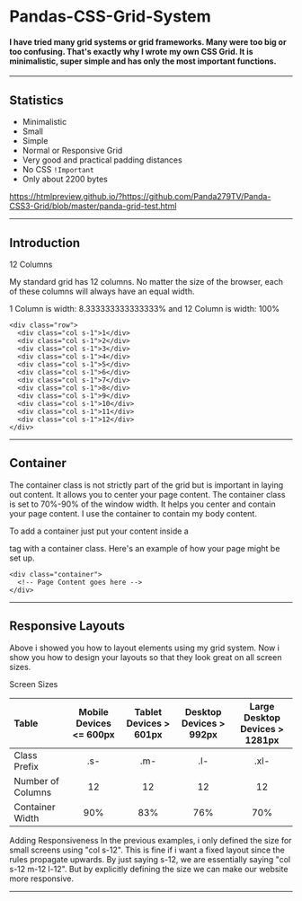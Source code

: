# Pandas-CSS-Grid-System
#### I have tried many grid systems or grid frameworks. Many were too big or too confusing. That's exactly why I wrote my own CSS Grid. It is minimalistic, super simple and has only the most important functions. 

---

## Statistics
- Minimalistic
- Small
- Simple
- Normal or Responsive Grid
- Very good and practical padding distances
- No CSS `!Important`
- Only about 2200 bytes

https://htmlpreview.github.io/?https://github.com/Panda279TV/Panda-CSS3-Grid/blob/master/panda-grid-test.html

---

## Introduction
12 Columns

My standard grid has 12 columns. No matter the size of the browser, each of these columns will always have an equal width.

1 Column is width: 8.333333333333333% and 12 Column is width: 100%

    <div class="row">
      <div class="col s-1">1</div>
      <div class="col s-1">2</div>
      <div class="col s-1">3</div>
      <div class="col s-1">4</div>
      <div class="col s-1">5</div>
      <div class="col s-1">6</div>
      <div class="col s-1">7</div>
      <div class="col s-1">8</div>
      <div class="col s-1">9</div>
      <div class="col s-1">10</div>
      <div class="col s-1">11</div>
      <div class="col s-1">12</div>
    </div> 

---

## Container
The container class is not strictly part of the grid but is important in laying out content. It allows you to center your page content. The container class is set to 70%-90% of the window width. It helps you center and contain your page content. I use the container to contain my body content.

To add a container just put your content inside a <div> tag with a container class. Here's an example of how your page might be set up.
  
    <div class="container">
      <!-- Page Content goes here -->
    </div> 

---

## Responsive Layouts
Above i showed you how to layout elements using my grid system. Now i show you how to design your layouts so that they look great on all screen sizes.


Screen Sizes

| Table | Mobile Devices <= 600px | Tablet Devices > 601px | Desktop Devices > 992px | Large Desktop Devices > 1281px |
|:---|:---:|:---:|:---:|:---:|
| Class Prefix | .s- | .m- | .l- | .xl- |
| Number of Columns | 12 | 12 | 12 | 12 |
| Container Width | 90% | 83% | 76% | 70% |

Adding Responsiveness
In the previous examples, i only defined the size for small screens using "col s-12". This is fine if i want a fixed layout since the rules propagate upwards. By just saying s-12, we are essentially saying "col s-12 m-12 l-12". But by explicitly defining the size we can make our website more responsive.

---

